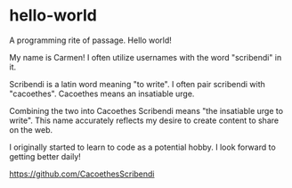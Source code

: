 # hello-world
A programming rite of passage. Hello world!

My name is Carmen! I often utilize usernames with the word "scribendi" in it. 

Scribendi is a latin word meaning "to write". I often pair scribendi with "cacoethes". Cacoethes means an insatiable urge.

Combining the two into Cacoethes Scribendi means "the insatiable urge to write". This name accurately reflects my desire 
to create content to share on the web.

I originally started to learn to code as a potential hobby. I look forward to getting better daily!


https://github.com/CacoethesScribendi
